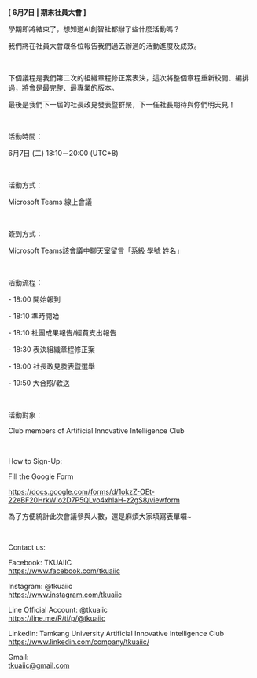 **[ 6月7日 | 期末社員大會 ]**

學期即將結束了，想知道AI創智社都辦了些什麼活動嗎？

我們將在社員大會跟各位報告我們過去辦過的活動進度及成效。

&nbsp;

下個議程是我們第二次的組織章程修正案表決，這次將整個章程重新校閱、編排過，將會是最完整、最專業的版本。

最後是我們下一屆的社長政見發表暨群聚，下一任社長期待與你們明天見！

&nbsp;

活動時間：

6月7日 (二) 18:10－20:00 (UTC+8)

&nbsp;

活動方式：

Microsoft Teams 線上會議

&nbsp;

簽到方式：

Microsoft Teams該會議中聊天室留言「系級 學號 姓名」

&nbsp;

活動流程：

\- 18:00 開始報到

\- 18:10 準時開始

\- 18:10 社團成果報告/經費支出報告

\- 18:30 表決組織章程修正案

\- 19:00 社長政見發表暨選舉

\- 19:50 大合照/歡送

&nbsp;

活動對象：

Club members of Artificial Innovative Intelligence Club

&nbsp;

How to Sign-Up:

Fill the Google Form

https://docs.google.com/forms/d/1okzZ-OEt-22eBF20HrkWIo2D7P5QLvo4xhlaH-z2gS8/viewform

為了方便統計此次會議參與人數，還是麻煩大家填寫表單囉~

&nbsp;

Contact us:

Facebook: TKUAIIC <br />https://www.facebook.com/tkuaiic

Instagram: @tkuaiic <br />https://www.instagram.com/tkuaiic

Line Official Account: @tkuaiic <br />https://line.me/R/ti/p/@tkuaiic

LinkedIn: Tamkang University Artificial Innovative Intelligence Club <br />https://www.linkedin.com/company/tkuaiic/

Gmail: <br />tkuaiic@gmail.com
